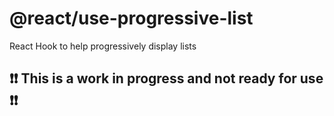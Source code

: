 # @react/use-progressive-list

React Hook to help progressively display lists





## ❗❗ This is a work in progress and not ready for use ❗❗
